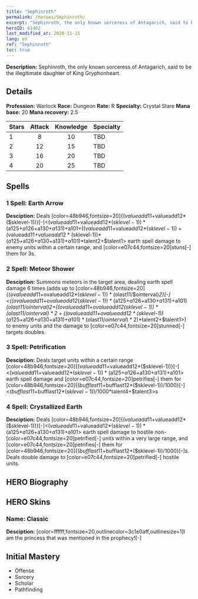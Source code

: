 ```yaml
---
title: "Sephinroth"
permalink: /heroes/Sephinroth/
excerpt: "Sephinroth, the only known sorceress of Antagarich, said to be the illegitimate daughter of King Gryphonheart."
heroID: 61402
last_modified_at: 2020-11-15
lang: en
ref: "Sephinroth"
toc: true
---
```

 **Description:** Sephinroth, the only known sorceress of Antagarich, said to be the illegitimate daughter of King Gryphonheart.
## Details
 **Profession:** Warlock
 **Race:** Dungeon
 **Rate:** R
 **Specialty:** Crystal Stare
 **Mana base:** 20
 **Mana recovery:** 2.5

  | Stars   |     Attack     |    Knowledge   |      Specialty     |
  |---------|:---------------:|:---------------:|--------------------|
  |    1    | 8 | 10 | TBD |
  |    2    | 12 | 15 | TBD |
  |    3    | 16 | 20 | TBD |
  |    4    | 20 | 25 | TBD |

## Spells
### 1 Spell: Earth Arrow
 **Desciption:** Deals [color=48b946,fontsize=20]{($valueadd11+$valueadd12*($sklevel-1))}[-]<($valueadd11+$valueadd12*($sklevel-1))*($a125+$a126+$a130+$a131)+$a101+(($valueadd11+$valueadd12*($sklevel-1))+($valueadd11+$valueadd12*($sklevel-1))*($a125+$a126+$a130+$a131)+$a101)*$talent2+$talent1> earth spell damage to enemy units within a certain range, and [color=e07c44,fontsize=20]stuns[-] them for 3s.

### 2 Spell: Meteor Shower
 **Desciption:** Summons meteors in the target area, dealing earth spell damage 6 times (adds up to [color=48b946,fontsize=20]{($ovalueadd11+$ovalueadd12*($sklevel-1))*($olast11/$ointerval)*2}[-]<(($ovalueadd11+$ovalueadd12*($sklevel-1))*($a125+$a126+$a130+$a131)+$a101)*($olast11/$ointerval)*2+(($ovalueadd11+$ovalueadd12*($sklevel-1))*($olast11/$ointerval)*2+(($ovalueadd11+$ovalueadd12*($sklevel-1))*($a125+$a126+$a130+$a131)+$a101)*($olast11/$ointerval)*2)*$talent2+$talent1>) to enemy units and the damage to [color=e07c44,fontsize=20]stunned[-] targets doubles.

### 3 Spell: Petrification
 **Desciption:** Deals target units within a certain range [color=48b946,fontsize=20]{($valueadd11+$valueadd12*($sklevel-1))}[-]<($valueadd11+$valueadd12*($sklevel-1))*($a125+$a126+$a130+$a131)+$a101> earth spell damage and [color=e07c44,fontsize=20]petrifies[-] them for [color=48b946,fontsize=20]{($bufflast11+$bufflast12*($sklevel-1))/1000}[-]<($bufflast11+$bufflast12*($sklevel-1))/1000*$talent4+$talent3>s

### 4 Spell: Crystallized Earth
 **Desciption:** Deals [color=48b946,fontsize=20]{($valueadd11+$valueadd12*($sklevel-1))}[-]<($valueadd11+$valueadd12*($sklevel-1))*($a125+$a126+$a130+$a131)+$a101> earth spell damage to hostile non-[color=e07c44,fontsize=20]petrified[-] units within a very large range, and [color=e07c44,fontsize=20]petrifies[-] them for [color=48b946,fontsize=20]{($bufflast11+$bufflast12*($sklevel-1))/1000}[-]s. Deals double damage to [color=e07c44,fontsize=20]petrified[-] hostile units.

## HERO Biography
## HERO Skins
### Name: **Classic**

 **Desciption:** [color=ffffff,fontsize=20,outlinecolor=3c1e0aff,outlinesize=1]I am the princess that was mentioned in the prophecy![-]


## Initial Mastery
   - Offense
   - Sorcery
   - Scholar
   - Pathfinding
